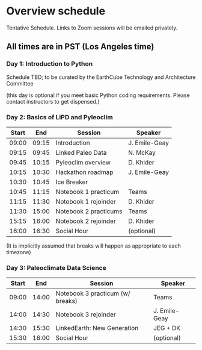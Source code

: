 # Overview schedule

Tentative Schedule. Links to Zoom sessions will be emailed privately.

## All times are in PST (Los Angeles time)

### Day 1: Introduction to Python

Schedule TBD; to be curated by the EarthCube Technology and Architecture Committee

(this day is optional if you meet basic Python coding requirements. Please contact instructors to get dispensed.)

### Day 2: Basics of LiPD and Pyleoclim

| Start | End | Session | Speaker |
| ---- | ---- | --------- | ------------------- |   
| 09:00 | 09:15 | Introduction  | J. Emile-Geay |
|09:15|09:45| Linked Paleo Data | N. McKay  |
|09:45|10:15| Pyleoclim overview| D. Khider |
|10:15|10:30| Hackathon roadmap | J. Emile-Geay |
|10:30|10:45| Ice Breaker       |           |
|10:45|11:15| Notebook 1 practicum  |    Teams |
|11:15|11:30| Notebook 1 rejoinder  |  D. Khider |
|11:30|15:00| Notebook 2 practicums | Teams |
|15:15|16:00| Notebook 2 rejoinder |  D. Khider |
|16:00|16:30| Social Hour       | (optional)

(It is implicitly assumed that breaks will happen as appropriate to each timezone)

### Day 3: Paleoclimate Data Science

| Start | End | Session | Speaker |
|----|----| --------- | ------------------- |   
|09:00|14:00| Notebook 3 practicum (w/ breaks) | Teams|
|14:00|14:30| Notebook 3 rejoinder | J. Emile-Geay |
|14:30|15:30| LinkedEarth: New Generation | JEG + DK|
|15:30|16:00| Social Hour       | (optional)
